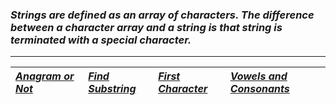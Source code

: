 ### _Strings are defined as an array of characters. The difference between a character array and a string is that string is terminated with a special character._
---
|[_Anagram or Not_ ](Solution/Anagram_or_Not.py)|[_Find Substring_](Solution/Find_Substring.py)|[_First Character_](Solution/First_character.py)|[_Vowels and Consonants_](Solution/Vowels_and_Consonants.py)|  
|:---|:---|:---|:---|
